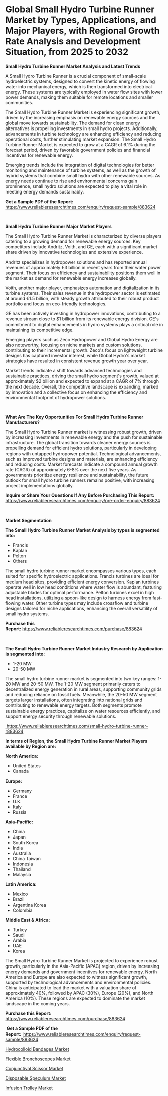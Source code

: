 <p><h1>Global Small Hydro Turbine Runner Market by Types, Applications, and Major Players, with Regional Growth Rate Analysis and Development Situation, from 2025 to 2032</h1></p><p><strong>Small Hydro Turbine Runner Market Analysis and Latest Trends</strong></p>
<p><p>A Small Hydro Turbine Runner is a crucial component of small-scale hydroelectric systems, designed to convert the kinetic energy of flowing water into mechanical energy, which is then transformed into electrical energy. These systems are typically employed in water flow sites with lower power demands, making them suitable for remote locations and smaller communities. </p><p>The Small Hydro Turbine Runner Market is experiencing significant growth, driven by the increasing emphasis on renewable energy sources and the global move towards sustainability. The demand for clean energy alternatives is propelling investments in small hydro projects. Additionally, advancements in turbine technology are enhancing efficiency and reducing operational costs, further stimulating market expansion. The Small Hydro Turbine Runner Market is expected to grow at a CAGR of 6.1% during the forecast period, driven by favorable government policies and financial incentives for renewable energy. </p><p>Emerging trends include the integration of digital technologies for better monitoring and maintenance of turbine systems, as well as the growth of hybrid systems that combine small hydro with other renewable sources. As energy needs continue to rise and environmental concerns gain prominence, small hydro solutions are expected to play a vital role in meeting energy demands sustainably.</p></p>
<p><strong>Get a Sample PDF of the Report:&nbsp;</strong> <a href="https://www.reliableresearchtimes.com/enquiry/request-sample/883624?utm_campaign=3255&utm_medium=2&utm_source=Github&utm_content=ia&utm_term=11042025&utm_id=small-hydro-turbine-runner">https://www.reliableresearchtimes.com/enquiry/request-sample/883624</a></p>
<p>&nbsp;</p>
<p><strong>Small Hydro Turbine Runner Major Market Players</strong></p>
<p><p>The Small Hydro Turbine Runner Market is characterized by diverse players catering to a growing demand for renewable energy sources. Key competitors include Andritz, Voith, and GE, each with a significant market share driven by innovative technologies and extensive experience.</p><p>Andritz specializes in hydropower solutions and has reported annual revenues of approximately €3 billion in recent years from their water power segment. Their focus on efficiency and sustainability positions them well in the market as demand for renewable energy increases globally.</p><p>Voith, another major player, emphasizes automation and digitalization in its turbine systems. Their sales revenue in the hydropower sector is estimated at around €1.5 billion, with steady growth attributed to their robust product portfolio and focus on eco-friendly technologies.</p><p>GE has been actively investing in hydropower innovations, contributing to a revenue stream close to $1 billion from its renewable energy division. GE's commitment to digital enhancements in hydro systems plays a critical role in maintaining its competitive edge.</p><p>Emerging players such as Zeco Hydropower and Global Hydro Energy are also noteworthy, focusing on niche markets and custom solutions, contributing to their incremental growth. Zeco's focus on lightweight turbine designs has captured investor interest, while Global Hydro's market strategies have resulted in consistent revenue growth year over year.</p><p>Market trends indicate a shift towards advanced technologies and sustainable practices, driving the small hydro segment's growth, valued at approximately $2 billion and expected to expand at a CAGR of 7% through the next decade. Overall, the competitive landscape is expanding, marked by innovation and a collective focus on enhancing the efficiency and environmental footprint of hydropower solutions.</p></p>
<p>&nbsp;</p>
<p><strong>What Are The Key Opportunities For Small Hydro Turbine Runner Manufacturers?</strong></p>
<p><p>The Small Hydro Turbine Runner market is witnessing robust growth, driven by increasing investments in renewable energy and the push for sustainable infrastructure. The global transition towards cleaner energy sources is propelling demand for efficient hydro solutions, particularly in developing regions with untapped hydropower potential. Technological advancements, such as improved turbine designs and materials, are enhancing efficiency and reducing costs. Market forecasts indicate a compound annual growth rate (CAGR) of approximately 6-8% over the next five years. As governments prioritize energy resilience and sustainability, the future outlook for small hydro turbine runners remains positive, with increasing project implementations globally.</p></p>
<p><strong>Inquire or Share Your Questions If Any Before Purchasing This Report:</strong> <a href="https://www.reliableresearchtimes.com/enquiry/pre-order-enquiry/883624?utm_campaign=3255&utm_medium=2&utm_source=Github&utm_content=ia&utm_term=11042025&utm_id=small-hydro-turbine-runner">https://www.reliableresearchtimes.com/enquiry/pre-order-enquiry/883624</a></p>
<p>&nbsp;</p>
<p><strong>Market Segmentation</strong></p>
<p><strong>The Small Hydro Turbine Runner Market Analysis by types is segmented into:</strong></p>
<p><ul><li>Francis</li><li>Kaplan</li><li>Pelton</li><li>Others</li></ul></p>
<p><p>The small hydro turbine runner market encompasses various types, each suited for specific hydroelectric applications. Francis turbines are ideal for medium head sites, providing efficient energy conversion. Kaplan turbines operate well in low head conditions where water flow is abundant, featuring adjustable blades for optimal performance. Pelton turbines excel in high head installations, utilizing a spoon-like design to harness energy from fast-flowing water. Other turbine types may include crossflow and turbine designs tailored for niche applications, enhancing the overall versatility of small hydro systems.</p></p>
<p><strong>Purchase this Report:&nbsp;</strong><a href="https://www.reliableresearchtimes.com/purchase/883624?utm_campaign=3255&utm_medium=2&utm_source=Github&utm_content=ia&utm_term=11042025&utm_id=small-hydro-turbine-runner">https://www.reliableresearchtimes.com/purchase/883624</a></p>
<p>&nbsp;</p>
<p><strong>The Small Hydro Turbine Runner Market Industry Research by Application is segmented into:</strong></p>
<p><ul><li>1-20 MW</li><li>20-50 MW</li></ul></p>
<p><p>The small hydro turbine runner market is segmented into two key ranges: 1-20 MW and 20-50 MW. The 1-20 MW segment primarily caters to decentralized energy generation in rural areas, supporting community grids and reducing reliance on fossil fuels. Meanwhile, the 20-50 MW segment targets larger installations, often integrating into national grids and contributing to renewable energy targets. Both segments promote sustainable energy practices, capitalize on water resources efficiently, and support energy security through renewable solutions.</p></p>
<p><a href="https://www.reliableresearchtimes.com/small-hydro-turbine-runner-r883624?utm_campaign=3255&utm_medium=2&utm_source=Github&utm_content=ia&utm_term=11042025&utm_id=small-hydro-turbine-runner">&nbsp;https://www.reliableresearchtimes.com/small-hydro-turbine-runner-r883624</a></p>
<p><strong>In terms of Region, the Small Hydro Turbine Runner Market Players available by Region are:</strong></p>
<p>
    <p> <strong> North America: </strong>
        <ul>
            <li>United States</li>
            <li>Canada</li>
        </ul>
        </p> 
    <p> <strong> Europe: </strong>
        <ul>
            <li>Germany</li>
            <li>France</li>
            <li>U.K.</li>
            <li>Italy</li>
            <li>Russia</li>
        </ul>
        </p> 
    <p> <strong> Asia-Pacific: </strong>
        <ul>
            <li>China</li>
            <li>Japan</li>
            <li>South Korea</li>
            <li>India</li>
            <li>Australia</li>
            <li>China Taiwan</li>
            <li>Indonesia</li>
            <li>Thailand</li>
            <li>Malaysia</li>
        </ul>
        </p> 
    <p> <strong> Latin America: </strong>
        <ul>
            <li>Mexico</li>
            <li>Brazil</li>
            <li>Argentina Korea</li>
            <li>Colombia</li>
        </ul>
        </p> 
    <p> <strong> Middle East & Africa: </strong>
        <ul>
            <li>Turkey</li>
            <li>Saudi</li>
            <li>Arabia</li>
            <li>UAE</li>
            <li>Korea</li>
        </ul>
    </p>
    </p>
<p><p>The Small Hydro Turbine Runner Market is projected to experience robust growth, particularly in the Asia-Pacific (APAC) region, driven by increasing energy demands and government incentives for renewable energy. North America and Europe are also expected to witness significant growth, supported by technological advancements and environmental policies. China is anticipated to lead the market with a valuation share of approximately 40%, followed by APAC (30%), Europe (20%), and North America (10%). These regions are expected to dominate the market landscape in the coming years.</p></p>
<p><strong>Purchase this Report: </strong><a href="https://www.reliableresearchtimes.com/purchase/883624?utm_campaign=3255&utm_medium=2&utm_source=Github&utm_content=ia&utm_term=11042025&utm_id=small-hydro-turbine-runner">https://www.reliableresearchtimes.com/purchase/883624</a></p>
<p>&nbsp;<strong>Get a Sample PDF of the Report:&nbsp;&nbsp;</strong><a href="https://www.reliableresearchtimes.com/enquiry/request-sample/883624?utm_campaign=3255&utm_medium=2&utm_source=Github&utm_content=ia&utm_term=11042025&utm_id=small-hydro-turbine-runner">https://www.reliableresearchtimes.com/enquiry/request-sample/883624</a></p>
<p><strong></strong></p>
<p><p><a href="https://www.linkedin.com/pulse/revenue-growth-forecast-hydrocolloid-bandages-market-103-9zqoe?utm_campaign=3255&utm_medium=2&utm_source=Github&utm_content=ia&utm_term=11042025&utm_id=small-hydro-turbine-runner">Hydrocolloid Bandages Market</a></p><p><a href="https://www.linkedin.com/pulse/flexible-bronchoscopes-market-size-expected-grow-cagr-14-p3yee?utm_campaign=3255&utm_medium=2&utm_source=Github&utm_content=ia&utm_term=11042025&utm_id=small-hydro-turbine-runner">Flexible Bronchoscopes Market</a></p><p><a href="https://www.linkedin.com/pulse/trends-global-conjunctival-scissor-market-forecast-analysis-2025-drzae?utm_campaign=3255&utm_medium=2&utm_source=Github&utm_content=ia&utm_term=11042025&utm_id=small-hydro-turbine-runner">Conjunctival Scissor Market</a></p><p><a href="https://www.linkedin.com/pulse/pulse-disposable-speculum-rhythms-change-market-resonance-2025-2032-2grde?utm_campaign=3255&utm_medium=2&utm_source=Github&utm_content=ia&utm_term=11042025&utm_id=small-hydro-turbine-runner">Disposable Speculum Market</a></p><p><a href="https://www.linkedin.com/pulse/comprehensive-study-infusion-trolley-market-size-growth-suefe?utm_campaign=3255&utm_medium=2&utm_source=Github&utm_content=ia&utm_term=11042025&utm_id=small-hydro-turbine-runner">Infusion Trolley Market</a></p></p>